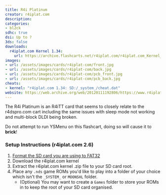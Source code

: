 ```yaml
---
title: R4i Platinum
creator: r4iplat.com
description:
categories:
- bl2ck
sdhc: true
dsi: Up to ?
3ds: false
downloads:
  r4iplat.com Kernel 1.34:
    url: https://archive.flashcarts.net/r4iplat.com/r4iplat.com_Kernel_1.34.zip
images:
- url: /assets/images/cards/r4iplat-com/front.jpg
- url: /assets/images/cards/r4iplat-com/back.jpg
- url: /assets/images/cards/r4iplat-com/pcb_front.jpg
- url: /assets/images/cards/r4iplat-com/pcb_back.jpg
cheats:
- kernel: "r4iplat.com 1.34: SD:/_system_/cheat.dat"
website: https://web.archive.org/web/20120111192806/https://www.r4iplat.com/
---
```


The R4i Platinum is an R4iTT card that seems to closely relate to the r4dspro.com cart including the same issues with sleep mode not working and multi-block DLDI being broken.

Do not attempt to run YSMenu on this flashcart, doing so will cause it to **brick**!

### Setup Instructions (r4iplat.com 2.6)
1. [Format the SD card you are using to FAT32](https://wiki.hacks.guide/wiki/Formatting_an_SD_card)
1. Download the r4iplat.com kernel
1. Extract the r4iplat.com kernel .zip file to your SD card root.
1. Place any `.nds` game ROMs you'd like to play into a folder of your choice which isn't the `_SYSTEM_` or `MOONSHL` folder.
    - (Optional) You may want to create a `Games` folder to store your ROMs in to keep the root of your SD card organised.